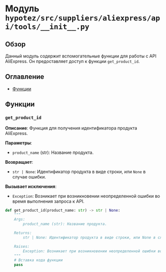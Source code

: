 # Модуль `hypotez/src/suppliers/aliexpress/api/tools/__init__.py`

## Обзор

Данный модуль содержит вспомогательные функции для работы с API AliExpress.  Он предоставляет доступ к функции `get_product_id`.


## Оглавление

* [Функции](#функции)


## Функции

### `get_product_id`

**Описание**: Функция для получения идентификатора продукта AliExpress.

**Параметры**:

- `product_name` (str): Название продукта.

**Возвращает**:

- `str | None`: Идентификатор продукта в виде строки, или `None` в случае ошибки.

**Вызывает исключения**:

- `Exception`:  Возникает при возникновении неопределенной ошибки во время выполнения запроса к API.


```python
def get_product_id(product_name: str) -> str | None:
    """
    Args:
        product_name (str): Название продукта.

    Returns:
        str | None: Идентификатор продукта в виде строки, или None в случае ошибки.

    Raises:
        Exception: Возникает при возникновении неопределенной ошибки во время выполнения запроса к API.
    """
    # Вставка кода функции
    pass
```